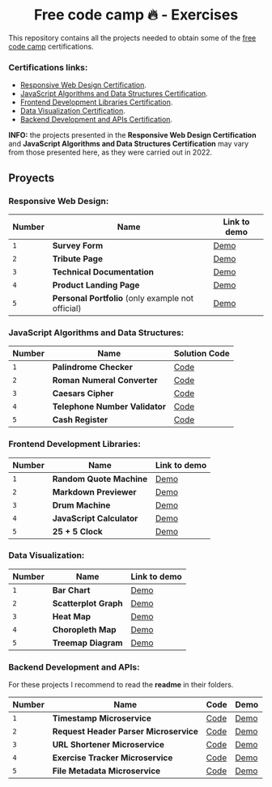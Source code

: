 <div align="center">

# Free code camp 🔥 - Exercises

</div>

This repository contains all the projects needed to obtain some of the [free code camp](https://www.freecodecamp.org/learn) certifications.

### Certifications links:

- [Responsive Web Design Certification](https://www.freecodecamp.org/certification/Puchinn/responsive-web-design).
- [JavaScript Algorithms and Data Structures Certification](https://www.freecodecamp.org/certification/Puchinn/javascript-algorithms-and-data-structures).
- [Frontend Development Libraries Certification](https://www.freecodecamp.org/certification/Puchinn/front-end-development-libraries).
- [Data Visualization Certification](https://www.freecodecamp.org/certification/Puchinn/data-visualization).
- [Backend Development and APIs Certification](https://www.freecodecamp.org/certification/Puchinn/back-end-development-and-apis).

**INFO:** the projects presented in the **Responsive Web Design Certification** and **JavaScript Algorithms and Data Structures Certification** may vary from those presented here, as they were carried out in 2022.

## Proyects

### Responsive Web Design:

| Number | Name                                               | Link to demo                                         |
| ------ | -------------------------------------------------- | ---------------------------------------------------- |
| `1`    | **Survey Form**                                    | [Demo](https://fcc-survey-form.surge.sh/)            |
| `2`    | **Tribute Page**                                   | [Demo](https://2-fcc-tribute-page.surge.sh/)         |
| `3`    | **Technical Documentation**                        | [Demo](https://3-fcc-documentation-page.surge.sh/)   |
| `4`    | **Product Landing Page**                           | [Demo](https://4-fcc-product-landing-page.surge.sh/) |
| `5`    | **Personal Portfolio** (only example not official) | [Demo](https://5-fcc-personal-portfolio.surge.sh/)   |

### JavaScript Algorithms and Data Structures:

| Number | Name                           | Solution Code                                                                               |
| ------ | ------------------------------ | ------------------------------------------------------------------------------------------- |
| `1`    | **Palindrome Checker**         | [Code](2-javascript-algorithms-data-structures-certification/1-palindrome-checker/)         |
| `2`    | **Roman Numeral Converter**    | [Code](2-javascript-algorithms-data-structures-certification/2-roman-numeral-converter/)    |
| `3`    | **Caesars Cipher**             | [Code](2-javascript-algorithms-data-structures-certification/3-caesars-cipher/)             |
| `4`    | **Telephone Number Validator** | [Code](2-javascript-algorithms-data-structures-certification/4-telephone-number-validator/) |
| `5`    | **Cash Register**              | [Code](2-javascript-algorithms-data-structures-certification/5-cash-register/)              |

### Frontend Development Libraries:

| Number | Name                      | Link to demo                                          |
| ------ | ------------------------- | ----------------------------------------------------- |
| `1`    | **Random Quote Machine**  | [Demo](https://frameworks-proyecto1.surge.sh/)        |
| `2`    | **Markdown Previewer**    | [Demo](https://free-code-camp-ejercicios.vercel.app/) |
| `3`    | **Drum Machine**          | [Demo](https://frameworks-proyecto3.surge.sh/)        |
| `4`    | **JavaScript Calculator** | [Demo](https://frameworks-proyecto4.surge.sh/)        |
| `5`    | **25 + 5 Clock**          | [Demo](https://frameworks-proyecto5.surge.sh/)        |

### Data Visualization:

| Number | Name                  | Link to demo                                               |
| ------ | --------------------- | ---------------------------------------------------------- |
| `1`    | **Bar Chart**         | [Demo](https://visualizacion-de-datos-proyecto1.surge.sh/) |
| `2`    | **Scatterplot Graph** | [Demo](https://visualizacion-de-datos-proyecto2.surge.sh/) |
| `3`    | **Heat Map**          | [Demo](https://visualizacion-de-datos-proyecto3.surge.sh/) |
| `4`    | **Choropleth Map**    | [Demo](https://visualizacion-de-datos-proyecto4.surge.sh/) |
| `5`    | **Treemap Diagram**   | [Demo](https://visualizacion-de-datos-proyecto5.surge.sh/) |

### Backend Development and APIs:

For these projects I recommend to read the **readme** in their folders.

| Number | Name                                   | Code                                                                           | Demo                                                             |
| ------ | -------------------------------------- | ------------------------------------------------------------------------------ | ---------------------------------------------------------------- |
| `1`    | **Timestamp Microservice**             | [Code](5-backend-development-apis-certification/1-timestamp-microservice/)     | [Demo](https://timestamp-microservice-ge4r.onrender.com/)        |
| `2`    | **Request Header Parser Microservice** | [Code](5-backend-development-apis-certification/2-header-parser-microservice/) | [Demo](https://header-parser-microservice-6vin.onrender.com/)    |
| `3`    | **URL Shortener Microservice**         | [Code](5-backend-development-apis-certification/3-url-shortener-microservice/) | [Demo](https://url-shortener-microservice-lo16.onrender.com/)    |
| `4`    | **Exercise Tracker Microservice**      | [Code](5-backend-development-apis-certification/4-exercise-tracker/)           | [Demo](https://exercise-tracker-microservice-9j4k.onrender.com/) |
| `5`    | **File Metadata Microservice**         | [Code](5-backend-development-apis-certification/5-file-metadata-microservice/) | [Demo](https://file-metadata-microservice-vfbb.onrender.com/)    |
